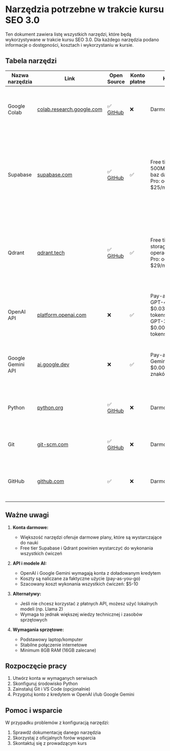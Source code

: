# Narzędzia potrzebne w trakcie kursu SEO 3.0

Ten dokument zawiera listę wszystkich narzędzi, które będą wykorzystywane w trakcie kursu SEO 3.0. Dla każdego narzędzia podano informacje o dostępności, kosztach i wykorzystaniu w kursie.

## Tabela narzędzi

| Nazwa narzędzia | Link | Open Source | Konto płatne | Koszt | Tygodnie kursu | Wymagane | Komentarze |
|----------------|------|-------------|--------------|-------|----------------|----------|------------|
| Google Colab | [colab.research.google.com](https://colab.research.google.com) | ✅ [GitHub](https://github.com/googlecolab/colabtools) | ❌ | Darmowe | 2-4 | ✅ | Podstawowe narzędzie do pracy z kodem Python i modelami AI. Wersja darmowa wystarczająca. |
| Supabase | [supabase.com](https://supabase.com) | ✅ [GitHub](https://github.com/supabase/supabase) | ✅ | Free tier: 500MB, 50MB baz danych<br>Pro: od $25/miesiąc | 2-4 | ❌ | Baza danych PostgreSQL z rozszerzeniami do przechowywania wektorów. Wersja darmowa wystarczająca. Możesz wybrać Supabase lub Qdrant - są to rozwiązania zamienne. |
| Qdrant | [qdrant.tech](https://qdrant.tech) | ✅ [GitHub](https://github.com/qdrant/qdrant) | ✅ | Free tier: 1GB storage, 100K operacji/miesiąc<br>Pro: od $29/miesiąc | 4 | ❌ | Baza danych wektorowa do przechowywania embeddingów. Wersja darmowa wystarczająca. Możesz wybrać Qdrant lub Supabase - są to rozwiązania zamienne. |
| OpenAI API | [platform.openai.com](https://platform.openai.com) | ❌ | ✅ | Pay-as-you-go<br>GPT-4: $0.03/1K tokens<br>GPT-3.5: $0.002/1K tokens | 2-4 | ✅ | Dostęp do modeli GPT-4 i GPT-3.5. Wymagane konto płatne. Szacowany koszt: $5-10 za cały kurs. |
| Google Gemini API | [ai.google.dev](https://ai.google.dev) | ❌ | ✅ | Pay-as-you-go<br>Gemini Pro: $0.00025/1K znaków | 2-4 | ✅ | Dostęp do modelu Gemini Pro. Wymagane konto płatne. Szacowany koszt: $2-5 za cały kurs. |
| Python | [python.org](https://python.org) | ✅ [GitHub](https://github.com/python/cpython) | ❌ | Darmowe | 2-4 | ✅ | Podstawowy język programowania używany w kursie. Wersja darmowa. |
| Git | [git-scm.com](https://git-scm.com) | ✅ [GitHub](https://github.com/git/git) | ❌ | Darmowe | 1-4 | ✅ | System kontroli wersji do zarządzania kodem. Wersja darmowa. |
| GitHub | [github.com](https://github.com) | ✅ | ❌ | Darmowe | 1-4 | ✅ | Platforma do hostowania repozytoriów Git. Wersja darmowa wystarczająca. |

## Ważne uwagi

1. **Konta darmowe:**
   - Większość narzędzi oferuje darmowe plany, które są wystarczające do nauki
   - Free tier Supabase i Qdrant powinien wystarczyć do wykonania wszystkich ćwiczeń

2. **API i modele AI:**
   - OpenAI i Google Gemini wymagają konta z doładowanym kredytem
   - Koszty są naliczane za faktyczne użycie (pay-as-you-go)
   - Szacowany koszt wykonania wszystkich ćwiczeń: $5-10

3. **Alternatywy:**
   - Jeśli nie chcesz korzystać z płatnych API, możesz użyć lokalnych modeli (np. Llama 2)
   - Wymaga to jednak większej wiedzy technicznej i zasobów sprzętowych

4. **Wymagania sprzętowe:**
   - Podstawowy laptop/komputer
   - Stabilne połączenie internetowe
   - Minimum 8GB RAM (16GB zalecane)

## Rozpoczęcie pracy

1. Utwórz konta w wymaganych serwisach
2. Skonfiguruj środowisko Python
3. Zainstaluj Git i VS Code (opcjonalnie)
4. Przygotuj konto z kredytem w OpenAI i/lub Google Gemini

## Pomoc i wsparcie

W przypadku problemów z konfiguracją narzędzi:
1. Sprawdź dokumentację danego narzędzia
2. Skorzystaj z oficjalnych forów wsparcia
3. Skontaktuj się z prowadzącym kurs 